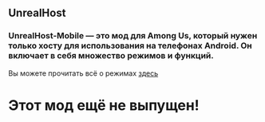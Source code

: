 ## UnrealHost

### UnrealHost-Mobile — это мод для Among Us, который нужен только хосту для использования на телефонах Android. Он включает в себя множество режимов и функций.

Вы можете прочитать всё о режимах [здесь](https://github.com/MefaLoot/UnrealHost/blob/main/Russian/Gamemodes-ru.md)

# Этот мод ещё не выпущен!
